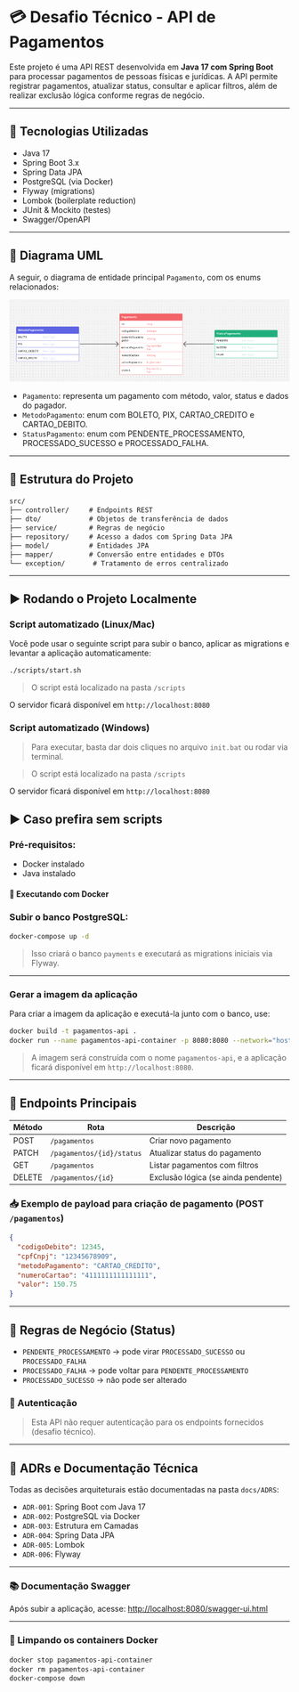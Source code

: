 # 💳 Desafio Técnico - API de Pagamentos

Este projeto é uma API REST desenvolvida em **Java 17 com Spring Boot** para processar pagamentos de pessoas físicas e jurídicas. A API permite registrar pagamentos, atualizar status, consultar e aplicar filtros, além de realizar exclusão lógica conforme regras de negócio.

---

## 🚀 Tecnologias Utilizadas

* Java 17
* Spring Boot 3.x
* Spring Data JPA
* PostgreSQL (via Docker)
* Flyway (migrations)
* Lombok (boilerplate reduction)
* JUnit & Mockito (testes)
* Swagger/OpenAPI 

---

## 📐 Diagrama UML

A seguir, o diagrama de entidade principal `Pagamento`, com os enums relacionados:

![diagrama-classes](docs/image.png)

* `Pagamento`: representa um pagamento com método, valor, status e dados do pagador.
* `MetodoPagamento`: enum com BOLETO, PIX, CARTAO_CREDITO e CARTAO_DEBITO.
* `StatusPagamento`: enum com PENDENTE_PROCESSAMENTO, PROCESSADO_SUCESSO e PROCESSADO_FALHA.

---

## 🧱 Estrutura do Projeto

```
src/
├── controller/     # Endpoints REST
├── dto/            # Objetos de transferência de dados
├── service/        # Regras de negócio
├── repository/     # Acesso a dados com Spring Data JPA
├── model/          # Entidades JPA
├── mapper/         # Conversão entre entidades e DTOs
└── exception/       # Tratamento de erros centralizado
```

---

## ▶️ Rodando o Projeto Localmente

### Script automatizado (Linux/Mac)

Você pode usar o seguinte script para subir o banco, aplicar as migrations e levantar a aplicação automaticamente:
```bash
./scripts/start.sh
```
> O script está localizado na pasta `/scripts`

O servidor ficará disponível em `http://localhost:8080`

### Script automatizado (Windows)

> Para executar, basta dar dois cliques no arquivo `init.bat` ou rodar via terminal.

> O script está localizado na pasta `/scripts`

O servidor ficará disponível em `http://localhost:8080`

## ▶️ Caso prefira sem scripts
### Pré-requisitos:

* Docker instalado
* Java instalado 

#### 🐳 Executando com Docker

### Subir o banco PostgreSQL:

```bash
docker-compose up -d
```

> Isso criará o banco `payments` e executará as migrations iniciais via Flyway.

---

### Gerar a imagem da aplicação

Para criar a imagem da aplicação e executá-la junto com o banco, use:

```bash
docker build -t pagamentos-api .
docker run --name pagamentos-api-container -p 8080:8080 --network="host" pagamentos-api
```

> A imagem será construída com o nome `pagamentos-api`, e a aplicação ficará disponível em `http://localhost:8080`.

---

## 🔎 Endpoints Principais

| Método | Rota                      | Descrição                           |
| ------ | ------------------------- | ----------------------------------- |
| POST   | `/pagamentos`             | Criar novo pagamento                |
| PATCH  | `/pagamentos/{id}/status` | Atualizar status do pagamento       |
| GET    | `/pagamentos`             | Listar pagamentos com filtros       |
| DELETE | `/pagamentos/{id}`        | Exclusão lógica (se ainda pendente) |

### 📥 Exemplo de payload para criação de pagamento (POST `/pagamentos`)

```json
{
  "codigoDebito": 12345,
  "cpfCnpj": "12345678909",
  "metodoPagamento": "CARTAO_CREDITO",
  "numeroCartao": "4111111111111111",
  "valor": 150.75
}
```

---

## 🧠 Regras de Negócio (Status)

* `PENDENTE_PROCESSAMENTO` → pode virar `PROCESSADO_SUCESSO` ou `PROCESSADO_FALHA`
* `PROCESSADO_FALHA` → pode voltar para `PENDENTE_PROCESSAMENTO`
* `PROCESSADO_SUCESSO` → não pode ser alterado

### 🔐 Autenticação

> Esta API não requer autenticação para os endpoints fornecidos (desafio técnico).

---

## 📂 ADRs e Documentação Técnica

Todas as decisões arquiteturais estão documentadas na pasta `docs/ADRS`:

* `ADR-001`: Spring Boot com Java 17
* `ADR-002`: PostgreSQL via Docker
* `ADR-003`: Estrutura em Camadas
* `ADR-004`: Spring Data JPA
* `ADR-005`: Lombok
* `ADR-006`: Flyway

---

### 📚 Documentação Swagger

Após subir a aplicação, acesse:
[http://localhost:8080/swagger-ui.html](http://localhost:8080/swagger-ui.html)

---

### 🧹 Limpando os containers Docker

```bash
docker stop pagamentos-api-container
docker rm pagamentos-api-container
docker-compose down
```
